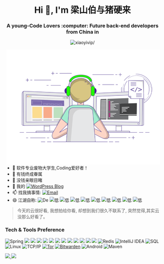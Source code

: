 <h1 align="center">Hi 👋, I'm 梁山伯与猪硬来</h1>

<h3 align="center">A young-Code Lovers :computer: Future back-end developers from China in</h3>
<p align="center"> <img src=https://komarev.com/ghpvc/?username=xiaoyivip alt=xiaoyivip/> </p>
<img align="right" alt="GIF" src="https://raw.githubusercontent.com/devSouvik/devSouvik/master/gif3.gif" width="500"/>








- 🔭 软件专业废物大学生,Coding爱好者！
- 🌱 有钱终成眷属
- 👯 没钱亲眼目睹
- 🤔 我的  [![WordPress Blog](https://img.shields.io/badge/-Blog-21759B?style=flat&logo=WordPress&logoColor=white&link=https://www.waer.ltd)](https://www.waer.ltd)
- 📫 找我搞事情: 
<a href="mailto:ilikexff@gmail.com"><img alt="Email" src="https://img.shields.io/badge/Email-maropellegrin40@gmail.com-blue?style=flat-square&logo=gmail"></a> 
- 😄 江湖自称:  ![De](https://img.shields.io/badge/De-梦-brightgreen?style=flat) ![低](https://img.shields.io/badge/高-冷-brightgreen?style=flat) ![低](https://img.shields.io/badge/难-神-brightgreen?style=flat) ![低](https://img.shields.io/badge/A-C-brightgreen?style=flat)
![低](https://img.shields.io/badge/技-宅-brightgreen?style=flat) ![低](https://img.shields.io/badge/我-用小米-brightgreen?style=flat) ![低](https://img.shields.io/badge/不相信-爱情-brightgreen?style=flat) ![低](https://img.shields.io/badge/小渣-渣-brightgreen?style=flat)
![低](https://img.shields.io/badge/wo-苣菜-brightgreen?style=flat) ![低](https://img.shields.io/badge/公众号-代码不良人-brightgreen?style=flat)



> 今天的云很好看,
> 我想拍给你看,
> 却想到我们很久不联系了,
> 突然觉得,其实云没那么好看了。


### Tech & Tools Preference
![Spring](http://img.shields.io/badge/-Spring-6DB33F?style=flat-square&logo=spring&logoColor=ffffff)
<img src = "https://img.shields.io/badge/-HTML5-E34F26?style=flat&logo=html5&logoColor=white"> <img src = "https://img.shields.io/badge/-CSS3-1572B6?style=flat&logo=css3&logoColor=white">
<img src="http://img.shields.io/badge/-Java-F89820?style=flat&logo=java&logoColor=white"> <img src="https://img.shields.io/badge/-C%20&%20C++-659ad2?style=flat&logo=c%2B%2B&logoColor=ffffff"> <img src="https://img.shields.io/badge/-Python-black?style=flat&logo=python&logoColor=white"> 
<img src="https://img.shields.io/badge/-Bootstrap-563D7C?style=flat&logo=bootstrap&logoColor=white">
<img src="https://img.shields.io/badge/-JavaScript-eed718?style=flat&logo=javascript&logoColor=ffffff">
<img src="https://img.shields.io/badge/-MongoDB-4DB33D?style=flat&logo=mongodb&logoColor=FFFFFF">
<img src="https://img.shields.io/badge/-MySQL-F29111?style=flat&logo=mysql&logoColor=FFFFFF">
<img src="https://img.shields.io/badge/-Node.js-3C873A?style=flat&logo=Node.js&logoColor=white">
<img src="http://img.shields.io/badge/-Github-000000?style=flat&logo=github&logoColor=FFFFFF">
<img src="http://img.shields.io/badge/-VS%20Code-007ACC?style=flat&logo=visual%20studio%20code&logoColor=white">
![Redis](https://img.shields.io/badge/-Redis-DC382D?style=flat-square&logo=redis&logoColor=ffffff)
![IntelliJ IDEA](http://img.shields.io/badge/-IntelliJ%20IDEA-000000?style=flat-square&logo=intellij-idea&logoColor=ffffff)
![SQL](https://img.shields.io/badge/-SQL-000000?style=flat&logo=postgresql)
![Linux](https://img.shields.io/badge/-Linux-222222?style=flat&logo=linux&logoColor=FCC624)
![TCP/IP](https://img.shields.io/badge/-TCP/IP-222222?style=flat&logo=cisco&logoColor=white)
[![Tor](https://img.shields.io/badge/-Tor-444444?style=flat&logo=tor&logoColor=7E4798)](https://www.torproject.org/)
[![Bitwarden](https://img.shields.io/badge/-Bitwarden-444444?style=flat&logo=bitwarden&logoColor=175DDC)](https://github.com/bitwarden)
![Android](http://img.shields.io/badge/-Android-3DDC84?style=flat-square&logo=android&logoColor=ffffff)
![Maven](http://img.shields.io/badge/-Maven-1565c0?style=flat-square&logo=apache-maven)



<a href="https://github.com/AVS1508">
  <img height="180em" src="https://github-readme-stats.vercel.app/api?username=xiaoyivip&theme=buefy&show_icons=true" />
 
</a>
<a href="https://github.com/AVS1508">

  <img height="180em" src="https://github-readme-stats.vercel.app/api/top-langs/?username=xiaoyivip&theme=buefy&layout=compact" />
</a>


